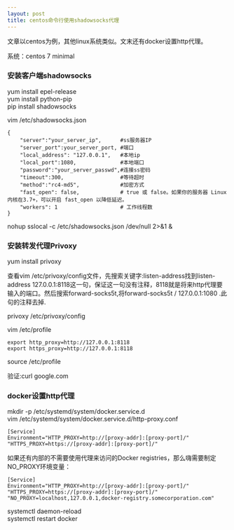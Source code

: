 ```yaml
---
layout: post
title: centos命令行使用shadowsocks代理
---
```


文章以centos为例，其他linux系统类似。文末还有docker设置http代理。

系统：centos 7 minimal

### 安装客户端shadowsocks

yum install epel-release<br />
yum install python-pip<br />
pip install shadowsocks<br />

vim /etc/shadowsocks.json<br />

    {
        "server":"your_server_ip",      #ss服务器IP
        "server_port":your_server_port, #端口
        "local_address": "127.0.0.1",   #本地ip
        "local_port":1080,              #本地端口
        "password":"your_server_passwd",#连接ss密码
        "timeout":300,                  #等待超时
        "method":"rc4-md5",             #加密方式
        "fast_open": false,             # true 或 false。如果你的服务器 Linux 内核在3.7+，可以开启 fast_open 以降低延迟。
        "workers": 1                    # 工作线程数
    }
    
nohup sslocal -c /etc/shadowsocks.json /dev/null 2>&1 &

### 安装转发代理Privoxy

yum install privoxy

查看vim /etc/privoxy/config文件，先搜索关键字:listen-address找到listen-address  127.0.0.1:8118这一句，保证这一句没有注释，8118就是将来http代理要输入的端口。然后搜索forward-socks5t,将forward-socks5t / 127.0.0.1:1080 .此句的注释去掉. 

privoxy /etc/privoxy/config

vim /etc/profile

    export http_proxy=http://127.0.0.1:8118
    export https_proxy=http://127.0.0.1:8118

source /etc/profile

验证:curl google.com

### docker设置http代理

mkdir -p /etc/systemd/system/docker.service.d<br />
vim /etc/systemd/system/docker.service.d/http-proxy.conf

    [Service]
    Environment="HTTP_PROXY=http://[proxy-addr]:[proxy-port]/" "HTTPS_PROXY=https://[proxy-addr]:[proxy-port]/"
       
如果还有内部的不需要使用代理来访问的Docker registries，那么嗨需要制定NO_PROXY环境变量：

    [Service]
    Environment="HTTP_PROXY=http://[proxy-addr]:[proxy-port]/" "HTTPS_PROXY=https://[proxy-addr]:[proxy-port]/" "NO_PROXY=localhost,127.0.0.1,docker-registry.somecorporation.com"  


systemctl daemon-reload<br />
systemctl restart docker

